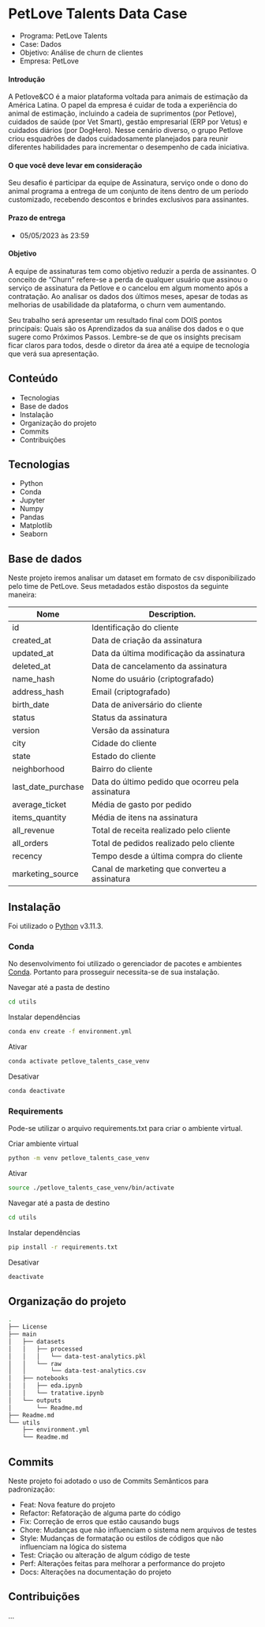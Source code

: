 # PetLove Talents Data Case

- Programa: PetLove Talents
- Case: Dados
- Objetivo: Análise de churn de clientes
- Empresa: PetLove

#### **Introdução**

A Petlove&CO é a maior plataforma voltada para animais de estimação da América Latina. O papel da empresa é cuidar de toda a experiência do animal de estimação, incluindo a cadeia de suprimentos (por Petlove), cuidados de saúde (por Vet Smart), gestão empresarial (ERP por Vetus) e cuidados diários (por DogHero). Nesse cenário diverso, o grupo Petlove criou esquadrões de dados cuidadosamente planejados para reunir diferentes habilidades para incrementar o desempenho de cada iniciativa.

#### **O que você deve levar em consideração**

Seu desafio é participar da equipe de Assinatura, serviço onde o dono do animal programa a entrega de um conjunto de itens dentro de um período customizado, recebendo descontos e brindes exclusivos para assinantes.

#### **Prazo de entrega**

* 05/05/2023 às 23:59

#### **Objetivo**

A equipe de assinaturas tem como objetivo reduzir a perda de assinantes. O conceito de “Churn” refere-se a perda de qualquer usuário que assinou o serviço de assinatura da Petlove e o cancelou em algum momento após a contratação. Ao analisar os dados dos últimos meses, apesar de todas as melhorias de usabilidade da plataforma, o churn vem aumentando.


Seu trabalho será apresentar um resultado final com DOIS pontos principais: Quais são os Aprendizados da sua análise dos dados e o que sugere como Próximos Passos. Lembre-se de que os insights precisam ficar claros para todos, desde o diretor da área até a equipe de tecnologia que verá sua apresentação.


## Conteúdo
- Tecnologias
- Base de dados
- Instalação
- Organização do projeto
- Commits
- Contribuições

## Tecnologias
- Python
- Conda
- Jupyter
- Numpy
- Pandas
- Matplotlib
- Seaborn

## Base de dados
Neste projeto iremos analisar um dataset em formato de csv disponibilizado pelo time de PetLove. Seus metadados estão dispostos da seguinte maneira:

| Nome               | Description. |
|--------------------|----------------------------------------------------|
| id                 | Identificação do cliente                           |
| created_at         | Data de criação da assinatura                      |
| updated_at         | Data da última modificação da assinatura           |
| deleted_at         | Data de cancelamento da assinatura                 |
| name_hash          | Nome do usuário (criptografado)                    |
| address_hash       | Email (criptografado)                              |
| birth_date         | Data de aniversário do cliente                     |
| status             | Status da assinatura                               |
| version            | Versão da assinatura                               |
| city               | Cidade do cliente                                  |
| state              | Estado do cliente                                  | 
| neighborhood       | Bairro do cliente                                  | 
| last_date_purchase | Data do último pedido que ocorreu pela assinatura  | 
| average_ticket     | Média de gasto por pedido                          | 
| items_quantity     | Média de itens na assinatura                       | 
| all_revenue        | Total de receita realizado pelo cliente            | 
| all_orders         | Total de pedidos realizado pelo cliente            | 
| recency            | Tempo desde a última compra do cliente             | 
| marketing_source   | Canal de marketing que converteu a assinatura      | 

## Instalação
Foi utilizado o [Python](https://www.python.org/) v3.11.3.

### Conda
No desenvolvimento foi utilizado o gerenciador de pacotes e ambientes [Conda](https://docs.conda.io/en/latest/). Portanto para prosseguir necessita-se de sua instalação.

Navegar até a pasta de destino
```sh
cd utils
```

Instalar dependências
```sh
conda env create -f environment.yml
```

Ativar
```sh
conda activate petlove_talents_case_venv
```

Desativar
```sh
conda deactivate
```

### Requirements
Pode-se utilizar o arquivo requirements.txt para criar o ambiente virtual.

Criar ambiente virtual
```sh
python -m venv petlove_talents_case_venv
```

Ativar
```sh
source ./petlove_talents_case_venv/bin/activate
```

Navegar até a pasta de destino
```sh
cd utils
```

Instalar dependências
```sh
pip install -r requirements.txt
```

Desativar
```sh
deactivate
```

## Organização do projeto
```sh
.
├── License
├── main
│   ├── datasets
│   │   ├── processed
│   │   │   └── data-test-analytics.pkl
│   │   └── raw
│   │       └── data-test-analytics.csv
│   ├── notebooks
│   │   ├── eda.ipynb
│   │   └── tratative.ipynb
│   └── outputs
│       └── Readme.md
├── Readme.md
└── utils
    ├── environment.yml
    └── Readme.md
```

## Commits
Neste projeto foi adotado o uso de Commits Semânticos para padronização:

- Feat: Nova feature do projeto
- Refactor: Refatoração de alguma parte do código
- Fix: Correção de erros que estão causando bugs
- Chore: Mudanças que não influenciam o sistema nem arquivos de testes
- Style: Mudanças de formatação ou estilos de códigos que não influenciam na lógica do sistema
- Test: Criação ou alteração de algum código de teste
- Perf: Alterações feitas para melhorar a performance do projeto
- Docs: Alterações na documentação do projeto

## Contribuições
...